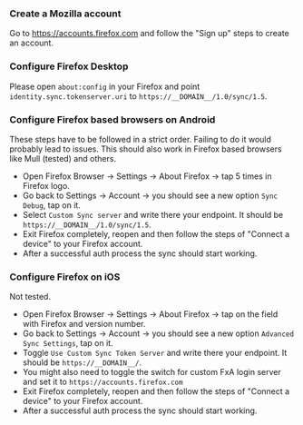 ### Create a Mozilla account
Go to https://accounts.firefox.com and follow the "Sign up" steps to create an account.

### Configure Firefox Desktop
Please open `about:config` in your Firefox and point `identity.sync.tokenserver.uri` to `https://__DOMAIN__/1.0/sync/1.5`.

### Configure Firefox based browsers on Android 
These steps have to be followed in a strict order. Failing to do it would probably lead to issues. This should also work in Firefox based browsers like Mull (tested) and others.
- Open Firefox Browser -> Settings -> About Firefox -> tap 5 times in Firefox logo.
- Go back to Settings -> Account -> you should see a new option `Sync Debug`, tap on it.
- Select `Custom Sync server` and write there your endpoint. It should be `https://__DOMAIN__/1.0/sync/1.5`.
- Exit Firefox completely, reopen and then follow the steps of "Connect a device" to your Firefox account.
- After a successful auth process the sync should start working.

### Configure Firefox on iOS
Not tested.
- Open Firefox Browser -> Settings -> About Firefox -> tap on the field with Firefox and version number.
- Go back to Settings -> Account -> you should see a new option `Advanced Sync Settings`, tap on it.
- Toggle `Use Custom Sync Token Server` and write there your endpoint. It should be `https://__DOMAIN__/`.
- You might also need to toggle the switch for custom FxA login server and set it to `https://accounts.firefox.com`
- Exit Firefox completely, reopen and then follow the steps of "Connect a device" to your Firefox account.
- After a successful auth process the sync should start working.